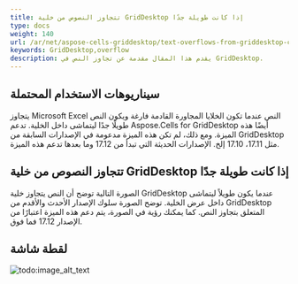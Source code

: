 ```yaml
---
title: تتجاوز النصوص من خلية GridDesktop إذا كانت طويلة جدًا
type: docs
weight: 140
url: /ar/net/aspose-cells-griddesktop/text-overflows-from-griddesktop-cell-if-it-is-too-long/
keywords: GridDesktop,overflow
description: يقدم هذا المقال مقدمة عن تجاوز النص في GridDesktop.
---
```


## **سيناريوهات الاستخدام المحتملة**
يتجاوز Microsoft Excel النص عندما تكون الخلايا المجاورة القادمة فارغة ويكون النص طويلًا جدًا ليتماشى داخل الخلية. تدعم Aspose.Cells for GridDesktop أيضًا هذه الميزة. ومع ذلك، لم تكن هذه الميزة مدعومة في الإصدارات السابقة من GridDesktop مثل 17.11، 17.10 إلخ. الإصدارات الحديثة التي تبدأ من 17.12 وما بعدها تدعم هذه الميزة.
## **تتجاوز النصوص من خلية GridDesktop إذا كانت طويلة جدًا**
الصورة التالية توضح أن النص يتجاوز خلية GridDesktop عندما يكون طويلاً ليتماشى داخل عرض الخلية. توضح الصورة سلوك الإصدار الأحدث والأقدم من GridDesktop المتعلق بتجاوز النص. كما يمكنك رؤية في الصورة، يتم دعم هذه الميزة اعتبارًا من الإصدار 17.12 فما فوق.
## **لقطة شاشة**
![todo:image_alt_text](text-overflows-from-griddesktop-cell-if-it-is-too-long_1.png)
